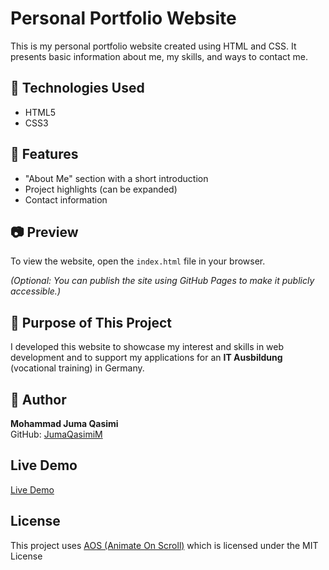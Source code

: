 # Personal Portfolio Website

This is my personal portfolio website created using HTML and CSS. It presents basic information about me, my skills, and ways to contact me.

## 🔧 Technologies Used
- HTML5
- CSS3

## 📁 Features
- "About Me" section with a short introduction
- Project highlights (can be expanded)
- Contact information

## 📷 Preview
To view the website, open the `index.html` file in your browser.

*(Optional: You can publish the site using GitHub Pages to make it publicly accessible.)*

## 📌 Purpose of This Project
I developed this website to showcase my interest and skills in web development and to support my applications for an **IT Ausbildung** (vocational training) in Germany.

## 🧑 Author
**Mohammad Juma Qasimi**  
GitHub: [JumaQasimiM](https://github.com/JumaQasimiM)

## Live Demo
[Live Demo]( https://jumaqasimim.github.io/Personal/)

## License
This project uses [AOS (Animate On Scroll)](https://github.com/michalsnik/aos) which is licensed under the MIT License
